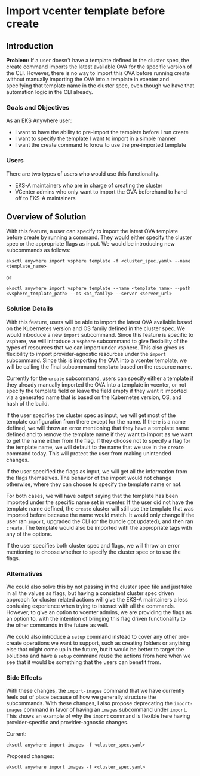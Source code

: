 # Import vcenter template before create

## Introduction

**Problem:** If a user doesn't have a template defined in the cluster spec, the create command 
imports the latest available OVA for the specific version of the CLI. However, there is no way
to import this OVA before running create without manually importing the OVA into a template
in vcenter and specifying that template name in the cluster spec, even though we have that 
automation logic in the CLI already. 

### Goals and Objectives

As an EKS Anywhere user:

* I want to have the ability to pre-import the template before I run create
* I want to specify the template I want to import in a simple manner
* I want the create command to know to use the pre-imported template

### Users

There are two types of users who would use this functionality. 

* EKS-A maintainers who are in charge of creating the cluster
* VCenter admins who only want to import the OVA beforehand to hand off to EKS-A maintainers


## Overview of Solution

With this feature, a user can specify to import the latest OVA template before create by
running a command. They would either specify the cluster spec or the appropriate flags as input. 
We would be introducing new subcommands as follows:

```
eksctl anywhere import vsphere template -f <cluster_spec.yaml> --name <template_name>
```
or
```
eksctl anywhere import vsphere template --name <template_name> --path <vsphere_template_path> --os <os_family> --server <server_url> 
```

### Solution Details

With this feature, users will be able to import the latest OVA available based on the Kubernetes version
and OS family defined in the cluster spec. We would introduce a new 
`import` subcommand. Since this feature is specific to vsphere, we will introduce a `vsphere` 
subcommand to give flexibility of the types of resources that we can import under 
vsphere. This also gives us flexibility to import provider-agnostic resources under the `import`
subcommand. Since this is importing the OVA into a vcenter template, we will be calling
the final subcommand `template` based on the resource name. 

Currently for the `create` subcommand, users can specify either a template if they already
manually imported the OVA into a template in vcenter, or not specify the template field or leave the
field empty if they want it imported via a generated name that is based on the Kubernetes
version, OS, and hash of the build. 

If the user specifies the cluster spec as input, we will get most of the template configuration
from there except for the name. If there is a name defined, we will throw an error mentioning
that they have a template name defined and to remove the template name if they want to import as
we want to get the name either from the flag. If they choose not to specify a flag for the template name,
we will default to the name that we use in the `create` command today. This will protect the user from
making unintended changes. 

If the user specified the flags as input, we will get all the information from the flags themselves.
The behavior of the import would not change otherwise, where they can choose to specify the template 
name or not. 

For both cases, we will have output saying that the template has been imported under the 
specific name set in vcenter. If the user did not have the template name defined, the `create`
cluster will still use the template that was imported before because the name would match.
It would only change if the user ran `import`, upgraded the CLI (or the bundle got updated), and then 
ran `create`. The template would also be imported with the appropriate tags with any of the options.

If the user specifies both cluster spec and flags, we will throw an error mentioning to choose
whether to specify the cluster spec or to use the flags.

### Alternatives

We could also solve this by not passing in the cluster spec file and just take in all the values
as flags, but having a consistent cluster spec driven approach for cluster related actions
will give the EKS-A maintainers a less confusing experience when trying to interact with all the commands.
However, to give an option to vcenter admins, we are providing the flags as an option to, with the intention
of bringing this flag driven functionality to the other commands in the future as well.

We could also introduce a `setup` command instead to cover any other pre-create operations
we want to support, such as creating folders or anything else that might come up in the
future, but it would be better to target the solutions and have a `setup` command reuse
the actions from here when we see that it would be something that the users can benefit from.

### Side Effects

With these changes, the `import-images` command that we have currently feels out of place because
of how we generally structure the subcommands. With these changes, I also propose deprecating the 
`import-images` command in favor of having an `images` subcommand under `import`. This shows an 
example of why the `import` command is flexible here having provider-specific and 
provider-agnostic changes.

Current:
```
eksctl anywhere import-images -f <cluster_spec.yaml>
```

Proposed changes:
```
eksctl anywhere import images -f <cluster_spec.yaml>
```